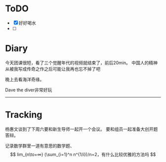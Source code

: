 # ToDO
- [x] 好好喝水
- [ ] 

# Diary

今天团课很短，看了三个觉醒年代的视频就结束了，前后20min。
中国人的精神从被我写成传奇之作之后可能让我再也忘不掉了吧

晚上去看海洋奇缘。

Dave the diver非常好玩

---


# Tracking
杨惠文谈到了下周六要和新生导师一起开一个会议。
要和组员一起准备大创开题答辩。

记录数学群里一道有意思的数学题、
$$
lim_{n\to+∞} (\sum_{i=1}^n n^{1/i})/n=2，有什么比较优雅的方法吗
$$






